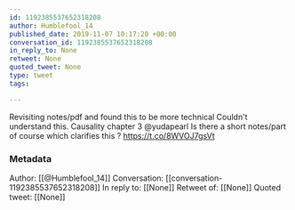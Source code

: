 ```yaml
---
id: 1192385537652318208
author: Humblefool_14
published_date: 2019-11-07 10:17:20 +00:00
conversation_id: 1192385537652318208
in_reply_to: None
retweet: None
quoted_tweet: None
type: tweet
tags:

---
```


Revisiting notes/pdf and found this to be more technical 
Couldn't understand this. Causality chapter 3 @yudapearl 
Is there a short notes/part of course which clarifies this ? https://t.co/8WVOJ7gsVt

### Metadata

Author: [[@Humblefool_14]]
Conversation: [[conversation-1192385537652318208]]
In reply to: [[None]]
Retweet of: [[None]]
Quoted tweet: [[None]]

